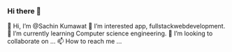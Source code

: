 ### Hi there 👋



👋 Hi, I’m @Sachin Kumawat
👀 I’m interested app, fullstackwebdevelopment.
🌱 I’m currently learning Computer science engineering.
💞️ I’m looking to collaborate on ...
📫 How to reach me ...
